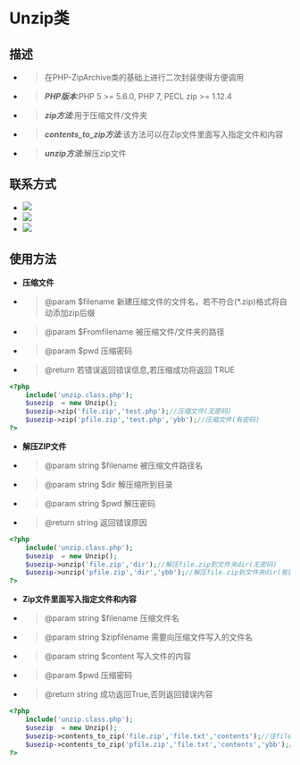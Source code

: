 # Unzip类

## 描述
- > 在PHP-ZipArchive类的基础上进行二次封装使得方便调用
- > ***PHP版本***:PHP 5 >= 5.6.0, PHP 7, PECL zip >= 1.12.4
- > ***zip方法***:用于压缩文件/文件夹
- >***contents_to_zip方法***:该方法可以在Zip文件里面写入指定文件和内容
- >***unzip方法***:解压zip文件


## 联系方式

- ![](https://img.shields.io/badge/%E4%BD%9C%E8%80%85-yebinbing-brightgreen.svg)
- [![](https://img.shields.io/badge/%E5%8D%9A%E5%AE%A2-yebinbing-blueviolet)](http://www.yebinbing.win)
- [![](https://img.shields.io/badge/Github-yebinbing-green?logo=appveyor&style=flat)](https://github.com/yebinbing)

## 使用方法

- **压缩文件**

- >@param  $filename     新建压缩文件的文件名，若不符合(*.zip)格式将自动添加zip后缀
- >@param  $Fromfilename 被压缩文件/文件夹的路径
- >@param  $pwd 压缩密码
- >@return             若错误返回错误信息,若压缩成功将返回 TRUE

```php
<?php
    include('unzip.class.php');
	$usezip  = new Unzip();
	$usezip->zip('file.zip','test.php');//压缩文件(无密码)
	$usezip->zip('pfile.zip','test.php','ybb');//压缩文件(有密码)
?>
```

- **解压ZIP文件**

- > @param  string $filename 被压缩文件路径名
- > @param  string $dir      解压缩所到目录
- > @param  string $pwd      解压密码
- > @return string           返回错误原因

```php
<?php
    include('unzip.class.php');
	$usezip  = new Unzip();
	$usezip->unzip('file.zip','dir');//解压file.zip到文件夹dir(无密码)
	$usezip->unzip('pfile.zip','dir','ybb');//解压file.zip到文件夹dir(有密码)
?>
```

- **Zip文件里面写入指定文件和内容**

- >@param  string $filename    压缩文件名
- >@param  string $zipfilename 需要向压缩文件写入的文件名
- >@param  string $content     写入文件的内容
- >@param  $pwd 压缩密码
- >@return string              成功返回True,否则返回错误内容

```php
<?php
    include('unzip.class.php');
	$usezip  = new Unzip();
	$usezip->contents_to_zip('file.zip','file.txt','contents');//往file.zip写入一个文件file.txt,内容为content(无密码)
	$usezip->contents_to_zip('pfile.zip','file.txt','contents','ybb');//往file.zip写入一个文件file.txt,内容为content(有密码)
?>
```

